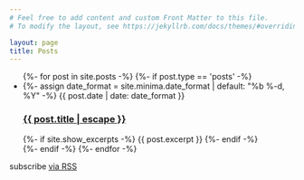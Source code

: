 ```yaml
---
# Feel free to add content and custom Front Matter to this file.
# To modify the layout, see https://jekyllrb.com/docs/themes/#overriding-theme-defaults

layout: page
title: Posts
---
```


<ul class="post-list">
  {%- for post in site.posts -%}
  {%- if post.type == 'posts' -%}
  <li>
    {%- assign date_format = site.minima.date_format | default: "%b %-d, %Y" -%}
    <span class="post-meta">{{ post.date | date: date_format }}</span>
    <h3>
      <a class="post-link" href="{{ post.url | relative_url }}">
        {{ post.title | escape }}
      </a>
    </h3>
    {%- if site.show_excerpts -%}
      {{ post.excerpt }}
    {%- endif -%}
  </li>
  {%- endif -%}
  {%- endfor -%}
</ul>

<p class="rss-subscribe">subscribe <a href="{{ "/feed.xml" | relative_url }}">via RSS</a></p>
